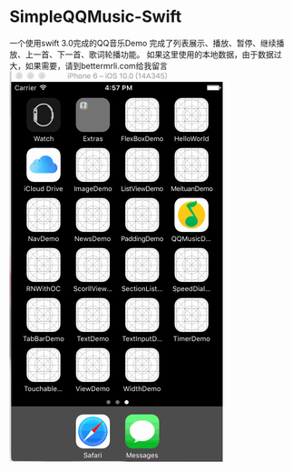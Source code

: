 # SimpleQQMusic-Swift

一个使用swift 3.0完成的QQ音乐Demo
完成了列表展示、播放、暂停、继续播放、上一首、下一首、歌词轮播功能。
如果这里使用的本地数据，由于数据过大，如果需要，请到bettermrli.com给我留言
![image](https://github.com/justbettereveryday/SimpleQQMusic-Swift/blob/master/QQMusicDemo.gif)

